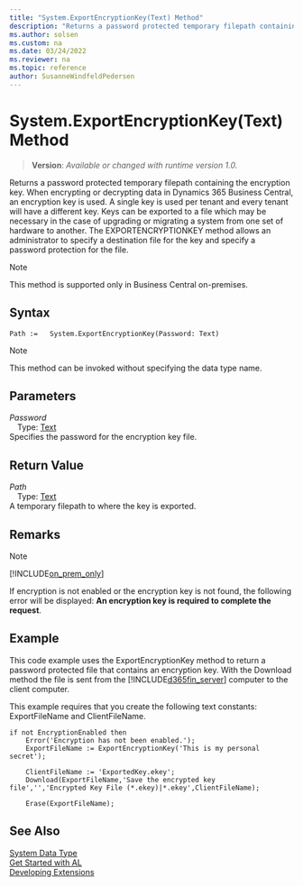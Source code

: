 ```yaml
---
title: "System.ExportEncryptionKey(Text) Method"
description: "Returns a password protected temporary filepath containing the encryption key."
ms.author: solsen
ms.custom: na
ms.date: 03/24/2022
ms.reviewer: na
ms.topic: reference
author: SusanneWindfeldPedersen
---
```

[//]: # (START>DO_NOT_EDIT)
[//]: # (IMPORTANT:Do not edit any of the content between here and the END>DO_NOT_EDIT.)
[//]: # (Any modifications should be made in the .xml files in the ModernDev repo.)
# System.ExportEncryptionKey(Text) Method
> **Version**: _Available or changed with runtime version 1.0._

Returns a password protected temporary filepath containing the encryption key. When encrypting or decrypting data in Dynamics 365 Business Central, an encryption key is used. A single key is used per tenant and every tenant will have a different key. Keys can be exported to a file which may be necessary in the case of upgrading or migrating a system from one set of hardware to another. The EXPORTENCRYPTIONKEY method allows an administrator to specify a destination file for the key and specify a password protection for the file.

> [!NOTE]
> This method is supported only in Business Central on-premises.

## Syntax
```AL
Path :=   System.ExportEncryptionKey(Password: Text)
```
> [!NOTE]
> This method can be invoked without specifying the data type name.
## Parameters
*Password*  
&emsp;Type: [Text](../text/text-data-type.md)  
Specifies the password for the encryption key file.  


## Return Value
*Path*  
&emsp;Type: [Text](../text/text-data-type.md)  
A temporary filepath to where the key is exported.


[//]: # (IMPORTANT: END>DO_NOT_EDIT)

## Remarks  

> [!Note]
> [!INCLUDE[on_prem_only](../../includes/on_prem_only.md)]

If encryption is not enabled or the encryption key is not found, the following error will be displayed: **An encryption key is required to complete the request**.  

## Example

This code example uses the ExportEncryptionKey method to return a password protected file that contains an encryption key. With the Download method the file is sent from the [!INCLUDE[d365fin_server](../../includes/d365fin_server_md.md)] computer to the client computer.  

This example requires that you create the following text constants: ExportFileName and ClientFileName.  

```al
if not EncryptionEnabled then  
    Error('Encryption has not been enabled.');  
    ExportFileName := ExportEncryptionKey('This is my personal secret');  

    ClientFileName := 'ExportedKey.ekey';  
    Download(ExportFileName,'Save the encrypted key file','','Encrypted Key File (*.ekey)|*.ekey',ClientFileName);  

    Erase(ExportFileName);  
```  

## See Also

[System Data Type](system-data-type.md)  
[Get Started with AL](../../devenv-get-started.md)  
[Developing Extensions](../../devenv-dev-overview.md)